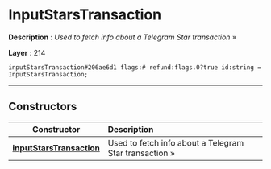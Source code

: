 # InputStarsTransaction

**Description** : *Used to fetch info about a Telegram Star transaction &raquo;*

**Layer** : 214

```tl
inputStarsTransaction#206ae6d1 flags:# refund:flags.0?true id:string = InputStarsTransaction;
```

---

## Constructors

| Constructor | Description |
| :---: | :--- |
| [**inputStarsTransaction**](constructor/inputStarsTransaction) | Used to fetch info about a Telegram Star transaction » |